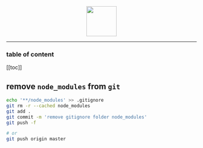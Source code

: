 <div align="center">
<img src="https://cdn.iconscout.com/icon/free/png-256/git-225996.png" width="80">
</div>

---

<h3>table of content</h3>

[[toc]]


## remove `node_modules` from `git`
```bash
echo '**/node_modules' >> .gitignore
git rm -r --cached node_modules
git add .
git commit -m 'remove gitignore folder node_modules'
git push -f

# or
git push origin master
```
